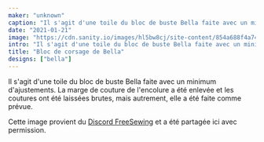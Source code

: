 ```yaml
---
maker: "unknown"
caption: "Il s'agit d'une toile du bloc de buste Bella faite avec un minimum d'ajustements"
date: "2021-01-21"
image: "https://cdn.sanity.io/images/hl5bw8cj/site-content/854a688f4a7447de0b44f8371dbb2d3e0fdce9ea-1488x1680.jpg"
intro: "Il s'agit d'une toile du bloc de buste Bella faite avec un minimum d'ajustements. La marge de couture de l'encolure a été enlevée et les coutures ont été laissées brutes, mais autrement, elle a été faite comme prévue."
title: "Bloc de corsage de Bella"
designs: ["bella"]
---
```



Il s'agit d'une toile du bloc de buste Bella faite avec un minimum d'ajustements. La marge de couture de l'encolure a été enlevée et les coutures ont été laissées brutes, mais autrement, elle a été faite comme prévue.

<Note>

Cette image provient du [Discord FreeSewing](https://discord.freesewing.org/) et a été partagée ici avec permission.

</Note>

